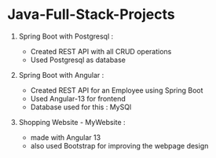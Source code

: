 # Java-Full-Stack-Projects

1. Spring Boot with Postgresql :
   
   - Created REST API with all CRUD operations
   - Used Postgresql as database

2. Spring Boot with Angular :
   
   - Created REST API for an Employee using Spring Boot
   - Used Angular-13 for frontend
   - Database used for this : MySQl

3. Shopping Website - MyWebsite :
    
    - made with Angular 13
    - also used Bootstrap for improving the webpage design
